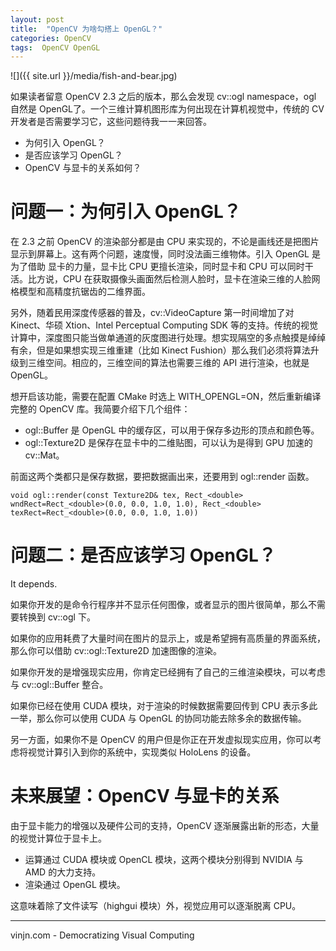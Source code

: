 ```yaml
---
layout: post
title:  "OpenCV 为啥勾搭上 OpenGL？"
categories: OpenCV
tags:  OpenCV OpenGL
---
```


![]({{ site.url }}/media/fish-and-bear.jpg)

如果读者留意 OpenCV 2.3 之后的版本，那么会发现 cv::ogl namespace，ogl 自然是 OpenGL了。一个三维计算机图形库为何出现在计算机视觉中，传统的 CV 开发者是否需要学习它，这些问题待我一一来回答。

- 为何引入 OpenGL？
- 是否应该学习 OpenGL？
- OpenCV 与显卡的关系如何？




问题一：为何引入 OpenGL？
=
在 2.3 之前 OpenCV 的渲染部分都是由 CPU 来实现的，不论是画线还是把图片显示到屏幕上。这有两个问题，速度慢，同时没法画三维物体。引入 OpenGL 是为了借助 显卡的力量，显卡比 CPU 更擅长渲染，同时显卡和 CPU 可以同时干活。比方说，CPU 在获取摄像头画面然后检测人脸时，显卡在渲染三维的人脸网格模型和高精度抗锯齿的二维界面。

另外，随着民用深度传感器的普及，cv::VideoCapture 第一时间增加了对 Kinect、华硕 Xtion、Intel Perceptual Computing SDK 等的支持。传统的视觉计算中，深度图只能当做单通道的灰度图进行处理。想实现隔空的多点触摸是绰绰有余，但是如果想实现三维重建（比如 Kinect Fushion）那么我们必须将算法升级到三维空间。相应的，三维空间的算法也需要三维的 API 进行渲染，也就是 OpenGL。


想开启该功能，需要在配置 CMake 时选上 WITH_OPENGL=ON，然后重新编译完整的 OpenCV 库。我简要介绍下几个组件：

- ogl::Buffer 是 OpenGL 中的缓存区，可以用于保存多边形的顶点和颜色等。
- ogl::Texture2D 是保存在显卡中的二维贴图，可以认为是得到 GPU 加速的 cv::Mat。

前面这两个类都只是保存数据，要把数据画出来，还要用到 ogl::render 函数。

    void ogl::render(const Texture2D& tex, Rect_<double> wndRect=Rect_<double>(0.0, 0.0, 1.0, 1.0), Rect_<double> texRect=Rect_<double>(0.0, 0.0, 1.0, 1.0))

问题二：是否应该学习 OpenGL？
=
It depends.

如果你开发的是命令行程序并不显示任何图像，或者显示的图片很简单，那么不需要转换到 cv::ogl 下。

如果你的应用耗费了大量时间在图片的显示上，或是希望拥有高质量的界面系统，那么你可以借助 cv::ogl::Texture2D 加速图像的渲染。

如果你开发的是增强现实应用，你肯定已经拥有了自己的三维渲染模块，可以考虑与 cv::ogl::Buffer 整合。

如果你已经在使用 CUDA 模块，对于渲染的时候数据需要回传到 CPU 表示多此一举，那么你可以使用 CUDA 与 OpenGL 的协同功能去除多余的数据传输。

另一方面，如果你不是 OpenCV 的用户但是你正在开发虚拟现实应用，你可以考虑将视觉计算引入到你的系统中，实现类似 HoloLens 的设备。

未来展望：OpenCV 与显卡的关系
=
由于显卡能力的增强以及硬件公司的支持，OpenCV 逐渐展露出新的形态，大量的视觉计算位于显卡上。

- 运算通过 CUDA 模块或 OpenCL 模块，这两个模块分别得到 NVIDIA 与 AMD 的大力支持。
- 渲染通过 OpenGL 模块。

这意味着除了文件读写（highgui 模块）外，视觉应用可以逐渐脱离 CPU。


----
vinjn.com - Democratizing Visual Computing